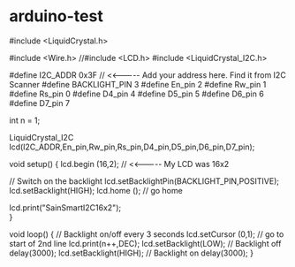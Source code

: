 # arduino-test

#include <LiquidCrystal.h>


#include <Wire.h>
//#include <LCD.h>
#include <LiquidCrystal_I2C.h>

#define I2C_ADDR    0x3F // <<----- Add your address here.  Find it from I2C Scanner
#define BACKLIGHT_PIN     3
#define En_pin  2
#define Rw_pin  1
#define Rs_pin  0
#define D4_pin  4
#define D5_pin  5
#define D6_pin  6
#define D7_pin  7

int n = 1;

LiquidCrystal_I2C  lcd(I2C_ADDR,En_pin,Rw_pin,Rs_pin,D4_pin,D5_pin,D6_pin,D7_pin);

void setup()
{
 lcd.begin (16,2); //  <<----- My LCD was 16x2

 
// Switch on the backlight
lcd.setBacklightPin(BACKLIGHT_PIN,POSITIVE);
lcd.setBacklight(HIGH);
lcd.home (); // go home

 lcd.print("SainSmartI2C16x2");  
}

void loop()
{
 // Backlight on/off every 3 seconds
 lcd.setCursor (0,1);        // go to start of 2nd line
 lcd.print(n++,DEC);
 lcd.setBacklight(LOW);      // Backlight off
 delay(3000);
 lcd.setBacklight(HIGH);     // Backlight on
 delay(3000);
}
